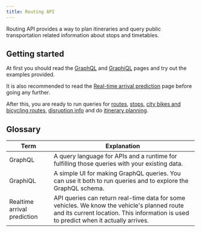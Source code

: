 ```yaml
---
title: Routing API
---
```

Routing API provides a way to plan itineraries and query public transportation related
information about stops and timetables.

## Getting started

At first you should read the [GraphQL](./0-graphql/) and [GraphiQL](./1-graphiql/) pages and try out the examples provided.

It is also recommended to read the [Real-time arrival prediction](./2-realtime-arrival-prediction/) page before going any further.

After this, you are ready to run queries for [routes](./routes/), [stops](./stops), [city bikes and bicycling routes](./bicycling/), [disruption info](./disruption-info/) and do [itinerary planning](./itinerary-planning/).

## Glossary

| Term                                  | Explanation                     |
|---------------------------------------|---------------------------------|
| GraphQL                               | A query language for APIs and a runtime for fulfilling those queries with your existing data.
| GraphiQL                              | A simple UI for making GraphQL queries. You can use it both to run queries and to explore the GraphQL schema.
| Realtime arrival prediction           | API queries can return real-time data for some vehicles. We know the vehicle's planned route and its current location. This information is used to predict when it actually arrives.
